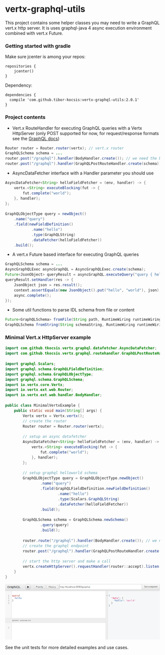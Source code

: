 # vertx-graphql-utils

This project contains some helper classes you may need to write a GraphQL vert.x http server. It is uses graphql-java 4 async execution environment combined with vert.x Future.  

### Getting started with gradle

Make sure jcenter is among your repos:

```
repositories {
    jcenter()
}

```

Dependency:

```
dependencies {
  compile 'com.github.tibor-kocsis:vertx-graphql-utils:2.0.1'
}

```

### Project contents

 - Vert.x RouteHandler for executing GraphQL queries with a Vertx HttpServer (only POST supported for now, for request/response formats see the [GraphQL docs](http://graphql.org/learn/serving-over-http/))
 
 
```java
Router router = Router.router(vertx); // vert.x router
GraphQLSchema schema = ...
router.post("/graphql").handler(BodyHandler.create()); // we need the body
router.post("/graphql").handler(GraphQLPostRouteHandler.create(schema));
```

 - AsyncDataFetcher interface with a Handler<AsyncResult> parameter you should use


```java
AsyncDataFetcher<String> helloFieldFetcher = (env, handler) -> {
	vertx.<String> executeBlocking(fut -> {
		fut.complete("world");
	}, handler);
};

GraphQLObjectType query = newObject()
    .name("query")
    .field(newFieldDefinition()
            .name("hello")
            .type(GraphQLString)
            .dataFetcher(helloFieldFetcher))
    .build(); 
```
 
 - A vert.x Future based interface for executing GraphQL queries
 
```java
GraphQLSchema schema = ...
AsyncGraphQLExec asyncGraphQL = AsyncGraphQLExec.create(schema);
Future<JsonObject> queryResult = asyncGraphQL.executeQuery("query { hello }", null, null, null); // query, operationName, context, variables
queryResult.setHandler(res -> {
	JsonObject json = res.result();
	context.assertEquals(new JsonObject().put("hello", "world"), json);
	async.complete();
}); 
```
 
 - Some util functions to parse IDL schema from file or content
 
 ```java
Future<GraphQLSchema> fromFile(String path, RuntimeWiring runtimeWiring);
GraphQLSchema fromString(String schemaString, RuntimeWiring runtimeWiring);
 ```

### Minimal Vert.x HttpServer example

```java
import com.github.tkocsis.vertx.graphql.datafetcher.AsyncDataFetcher;
import com.github.tkocsis.vertx.graphql.routehandler.GraphQLPostRouteHandler;

import graphql.Scalars;
import graphql.schema.GraphQLFieldDefinition;
import graphql.schema.GraphQLObjectType;
import graphql.schema.GraphQLSchema;
import io.vertx.core.Vertx;
import io.vertx.ext.web.Router;
import io.vertx.ext.web.handler.BodyHandler;

public class MinimalVertxExample {
	public static void main(String[] args) {
		Vertx vertx = Vertx.vertx();
		// create the router
		Router router = Router.router(vertx);
		
		// setup an async datafetcher
		AsyncDataFetcher<String> helloFieldFetcher = (env, handler) -> {
			vertx.<String> executeBlocking(fut -> {
				fut.complete("world");
			}, handler);
		};
		
		// setup graphql helloworld schema
		GraphQLObjectType query = GraphQLObjectType.newObject()
		        .name("query")
		        .field(GraphQLFieldDefinition.newFieldDefinition()
		                .name("hello")
		                .type(Scalars.GraphQLString)
		                .dataFetcher(helloFieldFetcher))
		        .build(); 
		
		GraphQLSchema schema = GraphQLSchema.newSchema()
				.query(query)
				.build();
		
		router.route("/graphql").handler(BodyHandler.create()); // we need the body
		// create the graphql endpoint
		router.post("/graphql").handler(GraphQLPostRouteHandler.create(schema));
		
		// start the http server and make a call
		vertx.createHttpServer().requestHandler(router::accept).listen(8080);
	}
}
```

![GrapiQL Chrome extension](https://raw.githubusercontent.com/tibor-kocsis/vertx-graphql-utils/master/doc/graphiql.png "GraphiQL Chrome extension")

See the unit tests for more detailed examples and use cases.

